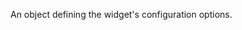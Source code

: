 <!--**
/*-------------------------------------------
    Auto-generated file. Do not modify.
-------------------------------------------

**-->

<!--shortDescription-->
An object defining the widget's configuration options.
<!--/shortDescription-->

<!--fullDescription-->

<!--/fullDescription-->
